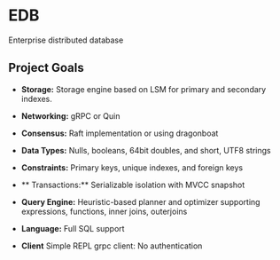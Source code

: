 # EDB

Enterprise distributed database

## Project Goals

- **Storage:** Storage engine based on LSM for primary and secondary indexes.
- **Networking:** gRPC or Quin
- **Consensus:** Raft implementation or using dragonboat
- **Data Types:** Nulls, booleans, 64bit doubles, and short, UTF8 strings
- **Constraints:** Primary keys, unique indexes, and foreign keys
- ** Transactions:** Serializable isolation with MVCC snapshot
- **Query Engine:** Heuristic-based planner and optimizer supporting expressions, functions, inner joins, outerjoins
- **Language:** Full SQL support

- **Client** Simple REPL grpc client: No authentication
